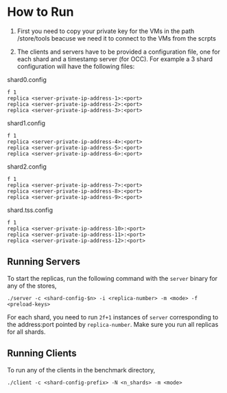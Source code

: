 # How to Run
1) First you need to copy your private key for the VMs in the path /store/tools beacuse 
we need it to connect to the VMs from the scrpts

2) The clients and servers have to be provided a configuration file, one
for each shard and a timestamp server (for OCC). For example a 3 shard
configuration will have the following files:

shard0.config
```
f 1  
replica <server-private-ip-address-1>:<port>
replica <server-private-ip-address-2>:<port>
replica <server-private-ip-address-3>:<port>
```
shard1.config
```
f 1
replica <server-private-ip-address-4>:<port>
replica <server-private-ip-address-5>:<port>
replica <server-private-ip-address-6>:<port>
```
shard2.config
```
f 1
replica <server-private-ip-address-7>:<port>
replica <server-private-ip-address-8>:<port>
replica <server-private-ip-address-9>:<port>
```
shard.tss.config
```
f 1
replica <server-private-ip-address-10>:<port>
replica <server-private-ip-address-11>:<port>
replica <server-private-ip-address-12>:<port>
```

## Running Servers
To start the replicas, run the following command with the `server`
binary for any of the stores,

`./server -c <shard-config-$n> -i <replica-number> -m <mode> -f <preload-keys>`

For each shard, you need to run `2f+1` instances of `server`
corresponding to the address:port pointed by `replica-number`.
Make sure you run all replicas for all shards.


## Running Clients
To run any of the clients in the benchmark directory,

`./client -c <shard-config-prefix> -N <n_shards> -m <mode>`

